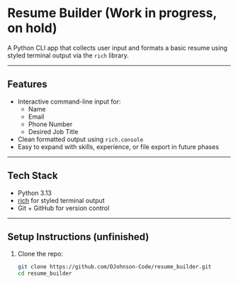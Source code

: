 # Resume Builder (Work in progress, on hold)

A Python CLI app that collects user input and formats a basic resume using styled terminal output via the `rich` library.

---

## Features

- Interactive command-line input for:
  - Name
  - Email
  - Phone Number
  - Desired Job Title
- Clean formatted output using `rich.console`
- Easy to expand with skills, experience, or file export in future phases

---

## Tech Stack

- Python 3.13
- [rich](https://pypi.org/project/rich/) for styled terminal output
- Git + GitHub for version control

---

## Setup Instructions (unfinished)

1. Clone the repo:
   ```bash
   git clone https://github.com/DJohnson-Code/resume_builder.git
   cd resume_builder
